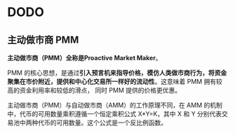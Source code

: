 # DODO

## 主动做市商 PMM

**主动做市商（PMM）全称是Proactive Market Maker**。

PMM 的核心思想，是通过**引入预言机来指导价格，模仿人类做市商行为，将资金聚集在市价附近，提供和中心化交易所一样好的流动性**。这意味着 PMM 拥有较高的资金利用率和较低的滑点， 同时 PMM 提供的价格更优惠。

主动做市商（PMM）与自动做市商（AMM）的工作原理不同，在 AMM 的机制中，代币的可用数量乘积遵循一个恒定乘积公式 X*Y=K，其中 X 和 Y 分别代表交易池中两种代币的可用数量。这个公式是一个反比例函数。